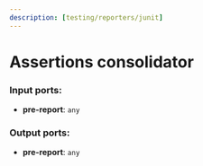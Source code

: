```yaml
---
description: [testing/reporters/junit]
---
```


# Assertions consolidator

### Input ports:

* __pre-report__: ` any `

### Output ports:

* __pre-report__: ` any `

